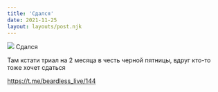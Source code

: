 ```yaml
---
title: 'Сдался'
date: 2021-11-25
layout: layouts/post.njk
---
```


![](https://i.ibb.co/1qxLL6M/file-70.jpg)
Сдался

Там кстати триал на 2 месяца в честь черной пятницы, вдруг кто-то тоже хочет сдаться

https://t.me/beardless_live/144